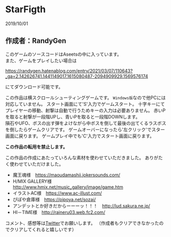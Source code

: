 # StarFigth

2019/10/01
## 作成者：RandyGen

このゲームのソースコードはAseetsの中に入っています。  
また、ゲームをプレイしたい場合は

https://randygen.hatenablog.com/entry/2021/03/07/110643?_ga=2.142626741.1441149017.1615080487-2094909929.1569576174

にてダウンロード可能です。  

この作品は横スクロールシューティングゲームです。
`Windows版`なので他PCには対応していません。
スタート画面にて'S'入力でゲームスタート。
十字キーにてプレイヤーの移動、射撃は自動で行うためキーの入力は必要ありません。
赤いPを取ると射撃が一段階UPし、青いPを取ると一段階DOWNします。  
隕石やUFO、ボスの出す弾をよけながら中ボスを倒して最後の出てくるラスボスを倒したらゲームクリアです。
ゲームオーバーになったら'左クリック'でスター画面に戻ります。
ゲームプレイ中でも'C'入力でスタート画面に戻ります。

__この作品の転用を禁止します。__

この作品の作成にあたっていろんな素材を使わせていただきました。
ありがたく使わせていただけました。


- 魔王魂様　https://maoudamashii.jokersounds.com/
- H/MIX GALLERY様　http://www.hmix.net/music_gallery/image/game.htm
- イラストAC様　https://www.ac-illust.com/
- ぴぽや倉庫様　https://pipoya.net/sozai/
- アンデットとか好きだからーーーッ！！！　http://lud.sakura.ne.jp/
- HI－TIME様　http://raineru03.web.fc2.com/

コメント、感想等は[Twitter](https://twitter.com/Randy48932662/status/1179283840050876418)でお願いします。
（作成者もクリアできなかったのでクリアしてくれると嬉しいです）

